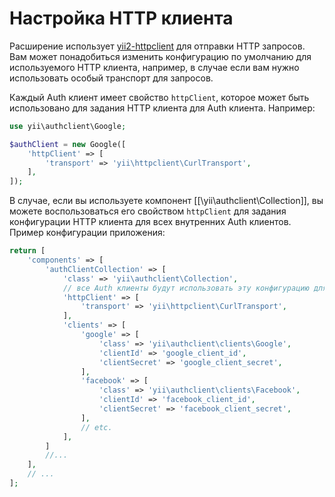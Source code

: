 Настройка HTTP клиента
======================

Расширение использует [yii2-httpclient](https://github.com/yiisoft/yii2-httpclient) для отправки HTTP запросов.
Вам может понадобиться изменить конфигурацию по умолчанию для используемого HTTP клиента, например, в случае если вам
нужно использовать особый транспорт для запросов.

Каждый Auth клиент имеет свойство `httpClient`, которое может быть использовано для задания HTTP клиента для Auth клиента.
Например:

```php
use yii\authclient\Google;

$authClient = new Google([
    'httpClient' => [
        'transport' => 'yii\httpclient\CurlTransport',
    ],
]);
```

В случае, если вы используете компонент [[\yii\authclient\Collection]], вы можете воспользоваться его свойством `httpClient`
для задания конфигурации HTTP клиента для всех внутренних Auth клиентов.
Пример конфигурации приложения:

```php
return [
    'components' => [
        'authClientCollection' => [
            'class' => 'yii\authclient\Collection',
            // все Auth клиенты будут использовать эту конфигурацию для HTTP клиента:
            'httpClient' => [
                'transport' => 'yii\httpclient\CurlTransport',
            ],
            'clients' => [
                'google' => [
                    'class' => 'yii\authclient\clients\Google',
                    'clientId' => 'google_client_id',
                    'clientSecret' => 'google_client_secret',
                ],
                'facebook' => [
                    'class' => 'yii\authclient\clients\Facebook',
                    'clientId' => 'facebook_client_id',
                    'clientSecret' => 'facebook_client_secret',
                ],
                // etc.
            ],
        ]
        //...
    ],
    // ...
];
```

